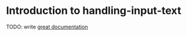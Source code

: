 # Introduction to handling-input-text

TODO: write [great documentation](http://jacobian.org/writing/what-to-write/)
